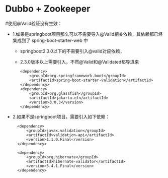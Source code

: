 # Dubbo + Zookeeper






#使用@Valid验证没有生效：
- 1.如果是springboot项目那么可以不需要导入@Valid相关依赖，其依赖都已经集成到了 spring-boot-starter-web 中
    * springboot2.3.0以下的不需要引入@valid对应依赖，
    * 2.3.0版本以上需要引入，不然@Valid和@Validated都导进来
      
          <dependency>
              <groupId>org.springframework.boot</groupId>
              <artifactId>spring-boot-starter-validation</artifactId>
          </dependency>
          <dependency>
              <groupId>org.glassfish</groupId>
              <artifactId>jakarta.el</artifactId>
              <version>3.0.3</version>
          </dependency>

- 2.如果不是springboot项目，需要引入如下依赖：
  
        <dependency>
            <groupId>javax.validation</groupId>
            <artifactId>validation-api</artifactId>
            <version>1.1.0.Final</version>
        </dependency>
        
        <dependency>
            <groupId>org.hibernate</groupId>
            <artifactId>hibernate-validator</artifactId>
            <version>5.4.1.Final</version>
        </dependency>
